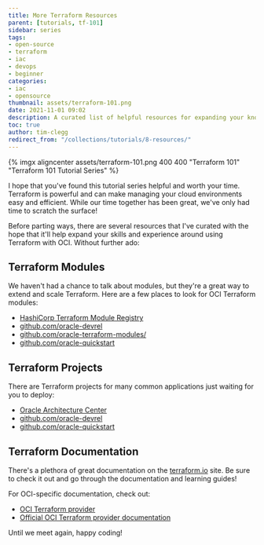 ```yaml
---
title: More Terraform Resources
parent: [tutorials, tf-101]
sidebar: series
tags:
- open-source
- terraform
- iac
- devops
- beginner
categories:
- iac
- opensource
thumbnail: assets/terraform-101.png
date: 2021-11-01 09:02
description: A curated list of helpful resources for expanding your knowledge of Terraform.
toc: true
author: tim-clegg
redirect_from: "/collections/tutorials/8-resources/"
---
```


{% imgx aligncenter assets/terraform-101.png 400 400 "Terraform 101" "Terraform 101 Tutorial Series" %}

I hope that you've found this tutorial series helpful and worth your time.  Terraform is powerful and can make managing your cloud environments easy and efficient.  While our time together has been great, we've only had time to scratch the surface!

Before parting ways, there are several resources that I've curated with the hope that it'll help expand your skills and experience around using Terraform with OCI.  Without further ado:

## Terraform Modules

We haven't had a chance to talk about modules, but they're a great way to extend and scale Terraform.  Here are a few places to look for OCI Terraform modules:

* [HashiCorp Terraform Module Registry](https://registry.terraform.io/browse/modules?provider=oci)
* [github.com/oracle-devrel](https://github.com/oracle-devrel)
* [github.com/oracle-terraform-modules/](https://github.com/oracle-terraform-modules/)
* [github.com/oracle-quickstart](https://github.com/oracle-quickstart)

## Terraform Projects

There are Terraform projects for many common applications just waiting for you to deploy:

* [Oracle Architecture Center](https://www.oracle.com/cloud/architecture-center/)
* [github.com/oracle-devrel](https://github.com/oracle-devrel)
* [github.com/oracle-quickstart](https://github.com/oracle-quickstart)

## Terraform Documentation

There's a plethora of great documentation on the [terraform.io](https://terraform.io) site.  Be sure to check it out and go through the documentation and learning guides!

For OCI-specific documentation, check out:

* [OCI Terraform provider](https://registry.terraform.io/providers/hashicorp/oci/latest/docs)
* [Official OCI Terraform provider documentation](https://docs.oracle.com/en-us/iaas/Content/API/SDKDocs/terraform.htm)

Until we meet again, happy coding!
